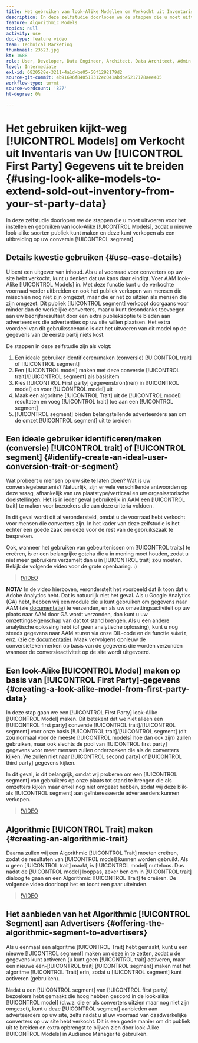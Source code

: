 ```yaml
---
title: Het gebruiken van look-Alike Modellen om Verkocht uit Inventaris van Uw Gegevens van de Eerste Partij uit te breiden
description: In deze zelfstudie doorlopen we de stappen die u moet uitvoeren om modellen op te zetten en te gebruiken die er uitzien als model, zodat u een nieuw soort publiek kunt maken dat er hetzelfde uitziet en deze als een uitbreiding op uw conversiesegment kunt verkopen.
feature: Algorithmic Models
topics: null
activity: use
doc-type: feature video
team: Technical Marketing
thumbnail: 23523.jpg
kt: 1688
role: User, Developer, Data Engineer, Architect, Data Architect, Admin, Leader
level: Intermediate
exl-id: 6820528e-3211-4a1d-be05-50f1292179d2
source-git-commit: 4b91696f840518312ec041abdbe5217178aee405
workflow-type: tm+mt
source-wordcount: '827'
ht-degree: 0%

---
```


# Het gebruiken kijkt-weg [!UICONTROL Models] om Verkocht uit Inventaris van Uw [!UICONTROL First Party] Gegevens uit te breiden {#using-look-alike-models-to-extend-sold-out-inventory-from-your-st-party-data}

In deze zelfstudie doorlopen we de stappen die u moet uitvoeren voor het instellen en gebruiken van look-Alike [!UICONTROL Models], zodat u nieuwe look-alike soorten publiek kunt maken en deze kunt verkopen als een uitbreiding op uw conversie [!UICONTROL segment].

## Details kwestie gebruiken {#use-case-details}

U bent een uitgever van inhoud. Als u al voorraad voor converters op uw site hebt verkocht, kunt u denken dat uw kans daar eindigt. Voer AAM look-Alike [!UICONTROL Models] in. Met deze functie kunt u de verkochte voorraad verder uitbreiden en ook het publiek verkopen van mensen die misschien nog niet zijn omgezet, maar die er net zo uitzien als mensen die zijn omgezet. Dit publiek [!UICONTROL segment] verkoopt doorgaans voor minder dan de werkelijke converters, maar u kunt desondanks toevoegen aan uw bedrijfsresultaat door een extra publieksoptie te bieden aan adverteerders die advertenties op uw site willen plaatsen. Het extra voordeel van dit gebruiksscenario is dat het uitvoeren van dit model op de gegevens van de eerste partij niets kost.

De stappen in deze zelfstudie zijn als volgt:

1. Een ideale gebruiker identificeren/maken (conversie) [!UICONTROL trait] of [!UICONTROL segment]
1. Een [!UICONTROL model] maken met deze conversie [!UICONTROL trait]/[!UICONTROL segment] als basisitem
1. Kies [!UICONTROL First party] gegevensbron(nen) in [!UICONTROL model] en voer [!UICONTROL model] uit
1. Maak een algoritme [!UICONTROL Trait] uit de [!UICONTROL model] resultaten en voeg [!UICONTROL trait] toe aan een [!UICONTROL segment]
1. [!UICONTROL segment] bieden belangstellende adverteerders aan om de omzet [!UICONTROL segment] uit te breiden

## Een ideale gebruiker identificeren/maken (conversie) [!UICONTROL trait] of [!UICONTROL segment] {#identify-create-an-ideal-user-conversion-trait-or-segment}

Wat probeert u mensen op uw site te laten doen? Wat is uw conversiegebeurtenis? Natuurlijk, zijn er vele verschillende antwoorden op deze vraag, afhankelijk van uw plaatstype/verticaal en uw organisatorische doelstellingen. Het is in ieder geval gebruikelijk in AAM een [!UICONTROL trait] te maken voor bezoekers die aan deze criteria voldoen.

In dit geval wordt dit al verondersteld, omdat u de voorraad hebt verkocht voor mensen die converters zijn. In het kader van deze zelfstudie is het echter een goede zaak om deze voor de rest van de gebruikszaak te bespreken.

Ook, wanneer het gebruiken van gebeurtenissen om [!UICONTROL traits] te creëren, is er een belangrijke gotcha die u in mening moet houden, zodat u niet meer gebruikers verzamelt dan u in [!UICONTROL trait] zou moeten. Bekijk de volgende video voor de grote openbaring. :)

>[!VIDEO](https://video.tv.adobe.com/v/23431/?quality=12)

**NOTA:** In de video hierboven, veronderstelt het voorbeeld dat ik toon dat u Adobe Analytics hebt. Dat is natuurlijk niet het geval. Als u Google Analytics (GA) hebt, hebben wij een module die u kunt gebruiken om gegevens naar AAM (zie [documentatie](https://marketing.adobe.com/resources/help/en_US/aam/dil-google-universal-analytics.html)) te verzenden, en als uw omzettingsactiviteit op uw plaats naar AAM door GA wordt verzonden, dan kunt u uw omzettingseigenschap van dat tot stand brengen. Als u een andere analytische oplossing hebt (of geen analytische oplossing), kunt u nog steeds gegevens naar AAM sturen via onze DIL-code en de functie `submit`, enz. (zie de [documentatie](https://marketing.adobe.com/resources/help/en_US/aam/c_dil.html)). Maak vervolgens opnieuw de conversietekenmerken op basis van de gegevens die worden verzonden wanneer de conversieactiviteit op de site wordt uitgevoerd.

## Een look-Alike [!UICONTROL Model] maken op basis van [!UICONTROL First Party]-gegevens {#creating-a-look-alike-model-from-first-party-data}

In deze stap gaan we een [!UICONTROL First Party] look-Alike [!UICONTROL Model] maken. Dit betekent dat we niet alleen een [!UICONTROL first party] conversie [!UICONTROL trait]/[!UICONTROL segment] voor onze basis [!UICONTROL trait]/[!UICONTROL segment] (dit zou normaal voor de meeste [!UICONTROL models] hoe dan ook zijn) zullen gebruiken, maar ook slechts de pool van [!UICONTROL first party] gegevens voor meer mensen zullen onderzoeken die als de converters kijken. We zullen niet naar [!UICONTROL second party] of [!UICONTROL third party] gegevens kijken.

In dit geval, is dit belangrijk, omdat wij proberen om een [!UICONTROL segment] van gebruikers op onze plaats tot stand te brengen die als omzetters kijken maar enkel nog niet omgezet hebben, zodat wij deze blik-als [!UICONTROL segment] aan geïnteresseerde adverteerders kunnen verkopen.

>[!VIDEO](https://video.tv.adobe.com/v/23504/?quality-12)

## Algorithmic [!UICONTROL Trait] maken {#creating-an-algorithmic-trait}

Daarna zullen wij een Algorithmic [!UICONTROL Trait] moeten creëren, zodat de resultaten van [!UICONTROL model] kunnen worden gebruikt. Als u geen [!UICONTROL trait] maakt, is [!UICONTROL model] nutteloos. Dus nadat de [!UICONTROL model] looppas, zeker ben om in [!UICONTROL trait] dialoog te gaan en een Algorithmic [!UICONTROL Trait] te creëren. De volgende video doorloopt het en toont een paar uiteinden.

>[!VIDEO](https://video.tv.adobe.com/v/23523/?quality=12)

## Het aanbieden van het Algorithmic [!UICONTROL Segment] aan Advertisers {#offering-the-algorithmic-segment-to-advertisers}

Als u eenmaal een algoritme [!UICONTROL Trait] hebt gemaakt, kunt u een nieuwe [!UICONTROL segment] maken om deze in te zetten, zodat u de gegevens kunt activeren (u kunt geen [!UICONTROL trait] activeren, maar een nieuwe één-[!UICONTROL trait] [!UICONTROL segment] maken met het algoritme [!UICONTROL Trait] erin, zodat u [!UICONTROL segment] kunt activeren (gebruiken).

Nadat u een [!UICONTROL segment] van [!UICONTROL first party] bezoekers hebt gemaakt die hoog hebben gescord in de look-alike [!UICONTROL model] (d.w.z. die er als converters uitzien maar nog niet zijn omgezet), kunt u deze [!UICONTROL segment] aanbieden aan adverteerders op uw site, zelfs nadat u al uw voorraad van daadwerkelijke converters op uw site hebt verkocht. Dit is een goede manier om dit publiek uit te breiden en extra opbrengst te blijven zien door look-Alike [!UICONTROL Models] in Audience Manager te gebruiken.
